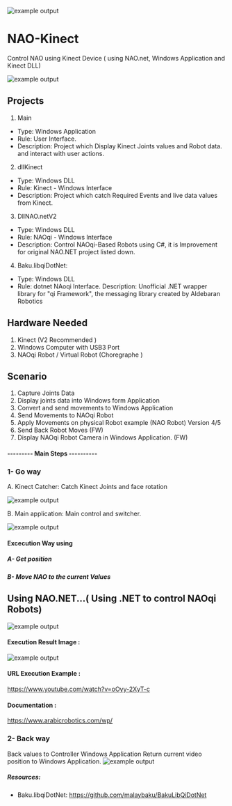 ![example output](https://github.com/ArabicRobotics/NAO-Kinect/blob/master/logo3.png?raw=true)

# NAO-Kinect

Control NAO using Kinect Device ( using NAO.net, Windows Application and Kinect DLL)

![example output](https://github.com/ArabicRobotics/NAO-Kinect/blob/master/NAOKinectFlow.png?raw=true)

## Projects
1. Main
* Type: Windows Application 
* Rule: User Interface.
* Description: Project which Display Kinect Joints values and Robot data. and interact with user actions.

2. dllKinect
* Type: Windows DLL 
* Rule: Kinect - Windows Interface
* Description: Project which catch Required Events and live data values  from Kinect.

3. DllNAO.netV2
* Type: Windows DLL
* Rule: NAOqi - Windows Interface
* Description: Control NAOqi-Based Robots using C#, it is Improvement for original NAO.NET project listed down.

4. Baku.libqiDotNet:
* Type: Windows DLL
* Rule: dotnet NAoqi Interface.
Description: Unofficial .NET wrapper library for "qi Framework", the messaging library created by Aldebaran Robotics



## Hardware Needed 
1. Kinect (V2 Recommended ) 
2. Windows Computer with USB3 Port
3. NAOqi Robot / Virtual Robot (Choregraphe )




## Scenario 

1. Capture Joints Data 
2. Display joints data into Windows form Application 
3. Convert and send movements to Windows Application 
4. Send Movements to NAOqi Robot 
5. Apply Movements on physical Robot example (NAO Robot) Version 4/5
5. Send Back Robot Moves (FW)
6. Display NAOqi Robot Camera in Windows Application. (FW)


#### ---------     Main Steps     ----------

### 1- Go way

A. Kinect Catcher: Catch Kinect Joints and face rotation

![example output](https://github.com/ArabicRobotics/NAO-Kinect/blob/master/tumblr_o5aco3jmvd1qza1qzo1_540.gif?raw=true)


B. Main application: Main control and switcher.

![example output](https://github.com/ArabicRobotics/NAO-Kinect/blob/master/KinectValues.png?raw=true)




#### Excecution Way using
##### A- Get position 
##### B- Move NAO to the current Values

## Using NAO.NET...( Using .NET to control NAOqi Robots)
![example output](https://github.com/ArabicRobotics/NAO-Kinect/blob/master/{8D430CE4-CCCA-4B67-AF45-5A7E8BEBDA84}.jpg?raw=true)

#### Execution Result Image : 
![example output](https://github.com/ArabicRobotics/NAO-Kinect/blob/master/NAO.NETDemo.png?raw=true)

#### URL Execution Example :
https://www.youtube.com/watch?v=oOyy-2XyT-c

#### Documentation : 
https://www.arabicrobotics.com/wp/


### 2- Back way

Back values to Controller Windows Application 
Return current video position to Windows Application.
![example output](https://github.com/ArabicRobotics/NAO-Kinect/blob/master/Kinect-Robot.png?raw=true)


##### Resources:

* Baku.libqiDotNet: 
https://github.com/malaybaku/BakuLibQiDotNet
